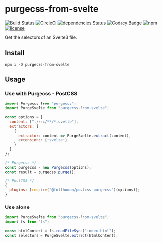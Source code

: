 # purgecss-from-svelte

[![Build Status](https://travis-ci.org/langbamit/purgecss-from-svelte.svg?branch=master)](https://travis-ci.org/langbamit/purgecss-from-svelte)
[![CircleCi](https://circleci.com/gh/langbamit/purgecss-from-svelte/tree/master.svg?style=shield)]()
[![dependencies Status](https://david-dm.org/langbamit/purgecss-from-svelte/status.svg)](https://david-dm.org/langbamit/purgecss-from-svelte)
[![Codacy Badge](https://api.codacy.com/project/badge/Grade/a711f39a6c2b44b2a4a55bd2a7a6c8cf)](https://www.codacy.com/app/langbamit/purgecss-from-svelte?utm_source=github.com&utm_medium=referral&utm_content=langbamit/purgecss-from-svelte&utm_campaign=Badge_Grade)
[![npm](https://img.shields.io/npm/v/purgecss-from-svelte.svg)](https://www.npmjs.com/package/purgecss-from-svelte)
[![license](https://img.shields.io/github/license/langbamit/purgecss-from-svelte.svg)]()

Get the selectors of an Svelte3 file.

## Install

```
npm i -D purgecss-from-svelte
```

## Usage

### Use with Purgecss - PostCSS

```js
import Purgecss from "purgecss";
import PurgeSvelte from "purgecss-from-svelte";

const options = {
  content: ["./src/**/*.svelte"],
  extractors: [
    {
      extractor: content => PurgeSvelte.extract(content),
      extensions: ["svelte"]
    }
  ]
};

/* Purgecss */
const purgecss = new Purgecss(options);
const result = purgecss.purge();

/* PostCSS */
{
  plugins: [require("@fullhuman/postcss-purgecss")(options)];
}
```

### Use alone

```js
import PurgeSvelte from "purgecss-from-svelte";
import fs from "fs";

const htmlContent = fs.readFileSync("index.html");
const selectors = PurgeSvelte.extract(htmlContent);
```

